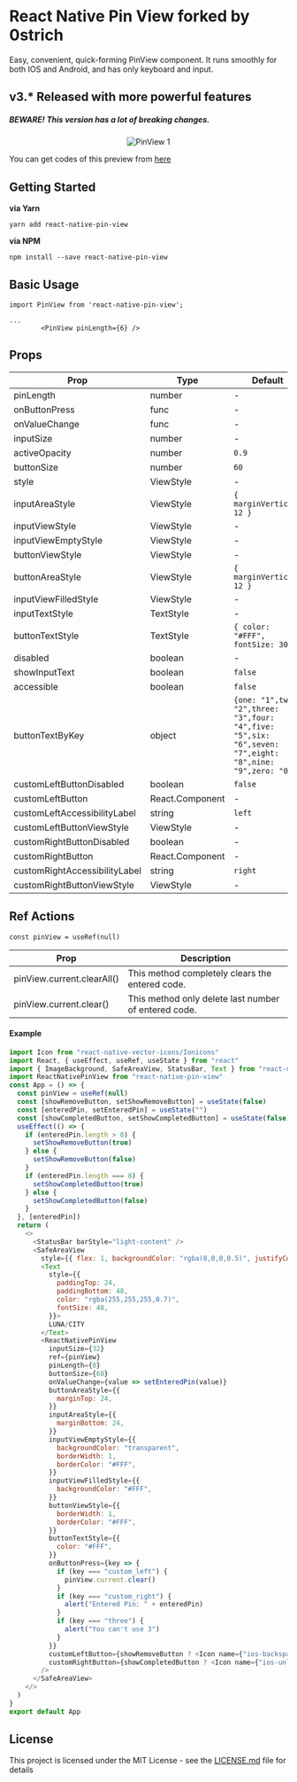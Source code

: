 # React Native Pin View forked by 0strich

Easy, convenient, quick-forming PinView component. It runs smoothly for both IOS and Android, and has only keyboard and input.

## v3.\* Released with more powerful features

##### BEWARE! This version has a lot of breaking changes.

<p align='center'>
<img src='./pin-view.gif' alt='PinView 1'>
</p>

You can get codes of this preview from [here](#example)

## Getting Started

**via Yarn**

```
yarn add react-native-pin-view
```

**via NPM**

```
npm install --save react-native-pin-view
```

## Basic Usage

```
import PinView from 'react-native-pin-view';

...
        <PinView pinLength={6} />
```

## Props

| Prop                          | Type            | Default                                                                                                  | Required |
| ----------------------------- | --------------- | -------------------------------------------------------------------------------------------------------- | -------- |
| pinLength                     | number          | -                                                                                                        | **Yes**  |
| onButtonPress                 | func            | -                                                                                                        | No       |
| onValueChange                 | func            | -                                                                                                        | No       |
| inputSize                     | number          | -                                                                                                        | No       |
| activeOpacity                 | number          | `0.9`                                                                                                    | No       |
| buttonSize                    | number          | `60`                                                                                                     | No       |
| style                         | ViewStyle       | -                                                                                                        | No       |
| inputAreaStyle                | ViewStyle       | `{ marginVertical: 12 }`                                                                                 | No       |
| inputViewStyle                | ViewStyle       | -                                                                                                        | No       |
| inputViewEmptyStyle           | ViewStyle       | -                                                                                                        | No       |
| buttonViewStyle               | ViewStyle       | -                                                                                                        | No       |
| buttonAreaStyle               | ViewStyle       | `{ marginVertical: 12 }`                                                                                 | No       |
| inputViewFilledStyle          | ViewStyle       | -                                                                                                        | No       |
| inputTextStyle                | TextStyle       | -                                                                                                        | No       |
| buttonTextStyle               | TextStyle       | `{ color: "#FFF", fontSize: 30 }`                                                                        | No       |
| disabled                      | boolean         | -                                                                                                        | No       |
| showInputText                 | boolean         | `false`                                                                                                  | No       |
| accessible                    | boolean         | `false`                                                                                                  | No       |
| buttonTextByKey               | object          | `{one: "1",two: "2",three: "3",four: "4",five: "5",six: "6",seven: "7",eight: "8",nine: "9",zero: "0",}` | No       |
| customLeftButtonDisabled      | boolean         | `false`                                                                                                  | No       |
| customLeftButton              | React.Component | -                                                                                                        | No       |
| customLeftAccessibilityLabel  | string          | `left`                                                                                                   | No       |
| customLeftButtonViewStyle     | ViewStyle       | -                                                                                                        | No       |
| customRightButtonDisabled     | boolean         | -                                                                                                        | No       |
| customRightButton             | React.Component | -                                                                                                        | No       |
| customRightAccessibilityLabel | string          | `right`                                                                                                  | No       |
| customRightButtonViewStyle    | ViewStyle       | -                                                                                                        | No       |

## Ref Actions

`const pinView = useRef(null)`

| Prop                       | Description                                          |
| -------------------------- | ---------------------------------------------------- |
| pinView.current.clearAll() | This method completely clears the entered code.      |
| pinView.current.clear()    | This method only delete last number of entered code. |

#### Example

```javascript
import Icon from "react-native-vector-icons/Ionicons"
import React, { useEffect, useRef, useState } from "react"
import { ImageBackground, SafeAreaView, StatusBar, Text } from "react-native"
import ReactNativePinView from "react-native-pin-view"
const App = () => {
  const pinView = useRef(null)
  const [showRemoveButton, setShowRemoveButton] = useState(false)
  const [enteredPin, setEnteredPin] = useState("")
  const [showCompletedButton, setShowCompletedButton] = useState(false)
  useEffect(() => {
    if (enteredPin.length > 0) {
      setShowRemoveButton(true)
    } else {
      setShowRemoveButton(false)
    }
    if (enteredPin.length === 8) {
      setShowCompletedButton(true)
    } else {
      setShowCompletedButton(false)
    }
  }, [enteredPin])
  return (
    <>
      <StatusBar barStyle="light-content" />
      <SafeAreaView
        style={{ flex: 1, backgroundColor: "rgba(0,0,0,0.5)", justifyContent: "center", alignItems: "center" }}>
        <Text
          style={{
            paddingTop: 24,
            paddingBottom: 48,
            color: "rgba(255,255,255,0.7)",
            fontSize: 48,
          }}>
          LUNA/CITY
        </Text>
        <ReactNativePinView
          inputSize={32}
          ref={pinView}
          pinLength={8}
          buttonSize={60}
          onValueChange={value => setEnteredPin(value)}
          buttonAreaStyle={{
            marginTop: 24,
          }}
          inputAreaStyle={{
            marginBottom: 24,
          }}
          inputViewEmptyStyle={{
            backgroundColor: "transparent",
            borderWidth: 1,
            borderColor: "#FFF",
          }}
          inputViewFilledStyle={{
            backgroundColor: "#FFF",
          }}
          buttonViewStyle={{
            borderWidth: 1,
            borderColor: "#FFF",
          }}
          buttonTextStyle={{
            color: "#FFF",
          }}
          onButtonPress={key => {
            if (key === "custom_left") {
              pinView.current.clear()
            }
            if (key === "custom_right") {
              alert("Entered Pin: " + enteredPin)
            }
            if (key === "three") {
              alert("You can't use 3")
            }
          }}
          customLeftButton={showRemoveButton ? <Icon name={"ios-backspace"} size={36} color={"#FFF"} /> : undefined}
          customRightButton={showCompletedButton ? <Icon name={"ios-unlock"} size={36} color={"#FFF"} /> : undefined}
        />
      </SafeAreaView>
    </>
  )
}
export default App
```

## License

This project is licensed under the MIT License - see the [LICENSE.md](LICENSE.md) file for details
